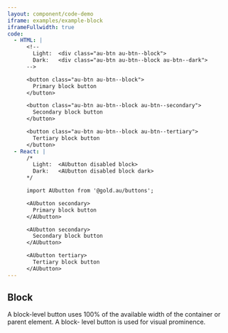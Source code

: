 ```yaml
---
layout: component/code-demo
iframe: examples/example-block
iframeFullwidth: true
code:
  - HTML: |
      <!--
        Light:  <div class="au-btn au-btn--block">
        Dark:   <div class="au-btn au-btn--block au-btn--dark">
      -->

      <button class="au-btn au-btn--block">
        Primary block button
      </button>

      <button class="au-btn au-btn--block au-btn--secondary">
        Secondary block button
      </button>

      <button class="au-btn au-btn--block au-btn--tertiary">
        Tertiary block button
      </button>
  - React: |
      /*
        Light:  <AUbutton disabled block>
        Dark:   <AUbutton disabled block dark>
      */

      import AUbutton from '@gold.au/buttons';

      <AUbutton secondary>
        Primary block button
      </AUbutton>

      <AUbutton secondary>
        Secondary block button
      </AUbutton>

      <AUbutton tertiary>
        Tertiary block button
      </AUbutton>
---
```

## Block

A block-level button uses 100% of the available width of the container or parent element.
A block- level button is used for visual prominence.
